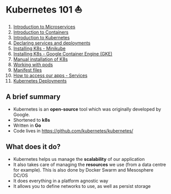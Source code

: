 # Kubernetes 101 ⛵️

1. [Introduction to Microservices](https://github.com/alysanne/kubernetes-notes/blob/master/kubernetes-notes-1.md)
2. [Introduction to Containers](https://github.com/alysanne/kubernetes-notes/blob/master/kubernetes-notes-2.md)
3. [Introduction to Kubernetes](https://github.com/alysanne/kubernetes-notes/blob/master/kubernetes-notes-3.md)
4. [Declaring services and deployments](https://github.com/alysanne/kubernetes-notes/blob/master/kubernetes-notes-4.md)
5. [Installing K8s - Minikube](https://github.com/alysanne/kubernetes-notes/blob/master/kubernetes-notes-5.md)
6. [Installing K8s - Google Container Engine (GKE)](https://github.com/alysanne/kubernetes-notes/blob/master/kubernetes-notes-6.md)
7. [Manual installation of K8s](https://github.com/alysanne/kubernetes-notes/blob/master/kubernetes-notes-7.md)
8. [Working with pods](https://github.com/alysanne/kubernetes-notes/blob/master/kubernetes-notes-8.md)
9. [Manifest files](https://github.com/alysanne/kubernetes-notes/blob/master/kubernetes-notes-9.md)
10. [How to access our apps - Services](https://github.com/alysanne/kubernetes-notes/blob/master/kubernetes-notes-10.md)
11. [Kubernetes Deployments](https://github.com/alysanne/kubernetes-notes/blob/master/kubernetes-notes-11.md)


## A brief summary

- Kubernetes is an __open-source__ tool which was originally developed by Google.
- Shortened to __k8s__
- Written in __Go__
- Code lives in https://github.com/kubernetes/kubernetes/


## What does it do?

- Kubernetes helps us manage the __scalability__ of our application
- It also takes care of managing the __resources__ we use (from a data centre for example). This is also done by Docker Swarm and Mesosphere DC/OS
- It does everything in a platform agnostic way
- It allows you to define networks to use, as well as persist storage
